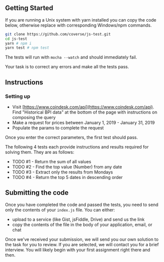 ## Getting Started

If you are running a Unix system with yarn installed you can copy the code below, otherwise replace with corresponding Windows/npm commands.

```sh
git clone https://github.com/coverse/js-test.git
cd js-test
yarn # npm i
yarn test # npm test
```

The tests will run with `mocha --watch` and should immediately fail.

Your task is to correct any errors and make all the tests pass.

## Instructions

### Setting up

  - Visit [https://www.coindesk.com/api](https://www.coindesk.com/api). Find "Historical BPI data" at the bottom of the page with instructions on composing the query
  - Make a request for prices between January 1, 2019 - January 31, 2019
  - Populate the params to complete the request

Once you enter the correct parameters, the first test should pass.

The following 4 tests each provide instructions and results required for solving them. They are as follows:
- TODO #1 - Return the sum of all values
- TODO #2 - Find the top value (Number) from any date
- TODO #3 - Extract only the results from Mondays
- TODO #4 - Return the top 5 dates in descending order

## Submitting the code

Once you have completed the code and passed the tests, you need to send only the contents of your `index.js` file. You can either:

- upload to a service (like Gist, jsFiddle, Drive) and send us the link
- copy the contents of the file in the body of your application, email, or chat

Once we've received your submission, we will send you our own solution to the task for you to review. If you are selected, we will contact you for a brief interview. You will likely begin with your first assignment right there and then.
